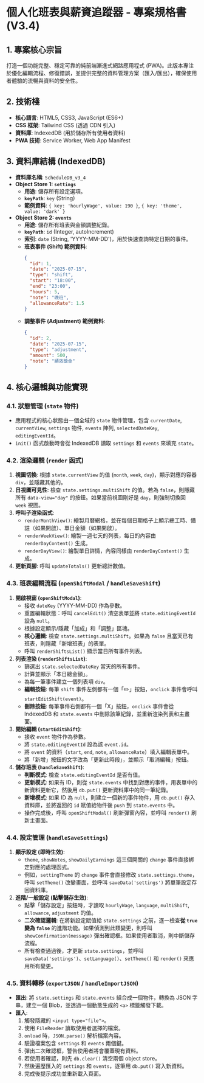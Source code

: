 # 個人化班表與薪資追蹤器 - 專案規格書 (V3.4)

## 1. 專案核心宗旨
打造一個功能完整、穩定可靠的純前端漸進式網路應用程式 (PWA)。此版本專注於優化編輯流程、修復錯誤，並提供完整的資料管理方案（匯入/匯出），確保使用者體驗的流暢與資料的安全性。

## 2. 技術棧
* **核心語言**: HTML5, CSS3, JavaScript (ES6+)
* **CSS 框架**: Tailwind CSS (透過 CDN 引入)
* **資料庫**: IndexedDB (用於儲存所有使用者資料)
* **PWA 技術**: Service Worker, Web App Manifest

## 3. 資料庫結構 (IndexedDB)
* **資料庫名稱**: `ScheduleDB_v3_4`
* **Object Store 1: `settings`**
    * **用途**: 儲存所有設定選項。
    * **`keyPath`**: `key` (String)
    * **範例資料**: `{ key: 'hourlyWage', value: 190 }`, `{ key: 'theme', value: 'dark' }`
* **Object Store 2: `events`**
    * **用途**: 儲存所有班表與金額調整紀錄。
    * **`keyPath`**: `id` (Integer, autoIncrement)
    * **索引**: `date` (String, 'YYYY-MM-DD')，用於快速查詢特定日期的事件。
    * **班表事件 (Shift) 範例資料**:
        ```json
        {
          "id": 1,
          "date": "2025-07-15",
          "type": "shift",
          "start": "18:00",
          "end": "23:00",
          "hours": 5,
          "note": "晚班",
          "allowanceRate": 1.5
        }
        ```
    * **調整事件 (Adjustment) 範例資料**:
        ```json
        {
          "id": 2,
          "date": "2025-07-15",
          "type": "adjustment",
          "amount": 500,
          "note": "績效獎金"
        }
        ```

## 4. 核心邏輯與功能實現

### 4.1. 狀態管理 (`state` 物件)
* 應用程式的核心狀態由一個全域的 `state` 物件管理，包含 `currentDate`, `currentView`, `settings` 物件, `events` 陣列, `selectedDateKey`, `editingEventId`。
* `init()` 函式啟動時會從 IndexedDB 讀取 `settings` 和 `events` 來填充 `state`。

### 4.2. 渲染邏輯 (`render` 函式)
1.  **視圖切換**: 根據 `state.currentView` 的值 (`month`, `week`, `day`)，顯示對應的容器 `div`，並隱藏其他的。
2.  **日視圖可見性**: 檢查 `state.settings.multiShift` 的值。若為 `false`，則隱藏所有 `data-view="day"` 的按鈕。如果當前視圖剛好是 `day`，則強制切換回 `week` 視圖。
3.  **呼叫子渲染函式**:
    * `renderMonthView()`: 繪製月曆網格，並在每個日期格子上顯示總工時、備註（如果開啟）、單日金額（如果開啟）。
    * `renderWeekView()`: 繪製一週七天的列表，每日的內容由 `renderDayContent()` 生成。
    * `renderDayView()`: 繪製單日詳情，內容同樣由 `renderDayContent()` 生成。
4.  **更新頁腳**: 呼叫 `updateTotals()` 更新總計數值。

### 4.3. 班表編輯流程 (`openShiftModal` / `handleSaveShift`)
1.  **開啟視窗 (`openShiftModal`)**:
    * 接收 `dateKey` (YYYY-MM-DD) 作為參數。
    * 重置編輯狀態：呼叫 `cancelEdit()` 清空表單並將 `state.editingEventId` 設為 `null`。
    * 根據設定顯示/隱藏「加成」和「調整」區塊。
    * **核心邏輯**: 檢查 `state.settings.multiShift`。如果為 `false` 且當天已有班表，則隱藏「新增班表」的表單。
    * 呼叫 `renderShiftsList()` 顯示當日所有事件列表。
2.  **列表渲染 (`renderShiftsList`)**:
    * 篩選出 `state.selectedDateKey` 當天的所有事件。
    * 計算並顯示「本日總金額」。
    * 為每一筆事件建立一個列表項 `div`。
    * **編輯按鈕**: 每筆 `shift` 事件左側都有一個「✏️」按鈕，`onclick` 事件會呼叫 `startEditShift(event)`。
    * **刪除按鈕**: 每筆事件右側都有一個「X」按鈕，`onclick` 事件會從 IndexedDB 和 `state.events` 中刪除該筆紀錄，並重新渲染列表和主畫面。
3.  **開始編輯 (`startEditShift`)**:
    * 接收 `event` 物件作為參數。
    * 將 `state.editingEventId` 設為該 `event.id`。
    * 將 `event` 的資料（`start`, `end`, `note`, `allowanceRate`）填入編輯表單中。
    * 將「新增」按鈕的文字改為「更新此時段」，並顯示「取消編輯」按鈕。
4.  **儲存班表 (`handleSaveShift`)**:
    * **判斷模式**: 檢查 `state.editingEventId` 是否有值。
    * **更新模式**: 如果有 ID，則從 `state.events` 中找到對應的事件，用表單中的新資料更新它，然後用 `db.put()` 更新資料庫中的同一筆紀錄。
    * **新增模式**: 如果 ID 為 `null`，則建立一個新的事件物件，用 `db.put()` 存入資料庫，並將返回的 `id` 賦值給物件後 `push` 到 `state.events` 中。
    * 操作完成後，呼叫 `openShiftModal()` 刷新彈窗內容，並呼叫 `render()` 刷新主畫面。

### 4.4. 設定管理 (`handleSaveSettings`)
1.  **顯示設定 (即時生效)**:
    * `theme`, `showNotes`, `showDailyEarnings` 這三個開關的 `change` 事件直接綁定對應的處理函式。
    * 例如，`settingTheme` 的 `change` 事件會直接修改 `state.settings.theme`，呼叫 `setTheme()` 改變畫面，並呼叫 `saveData('settings')` 將單筆設定存回資料庫。
2.  **進階/一般設定 (點擊儲存生效)**:
    * 點擊「儲存設定」按鈕時，才讀取 `hourlyWage`, `language`, `multiShift`, `allowance`, `adjustment` 的值。
    * **二次確認邏輯**: 在將新設定賦值給 `state.settings` 之前，逐一檢查**從 `true` 變為 `false`** 的進階功能。如果偵測到此類變更，則呼叫 `showConfirmation(message)` 彈出確認框。如果使用者取消，則中斷儲存流程。
    * 所有檢查通過後，才更新 `state.settings`，並呼叫 `saveData('settings')`、`setLanguage()`、`setTheme()` 和 `render()` 來應用所有變更。

### 4.5. 資料轉移 (`exportJSON` / `handleImportJSON`)
* **匯出**: 將 `state.settings` 和 `state.events` 組合成一個物件，轉換為 JSON 字串，建立一個 Blob，並透過一個動態生成的 `<a>` 標籤觸發下載。
* **匯入**:
    1.  觸發隱藏的 `<input type="file">`。
    2.  使用 `FileReader` 讀取使用者選擇的檔案。
    3.  `onload` 時，`JSON.parse()` 解析檔案內容。
    4.  驗證檔案包含 `settings` 和 `events` 兩個鍵。
    5.  彈出二次確認框，警告使用者將會覆蓋現有資料。
    6.  若使用者確認，則先 `db.clear()` 清空兩個 object store。
    7.  然後遍歷匯入的 `settings` 和 `events`，逐筆用 `db.put()` 寫入新資料。
    8.  完成後提示成功並重新載入頁面。

